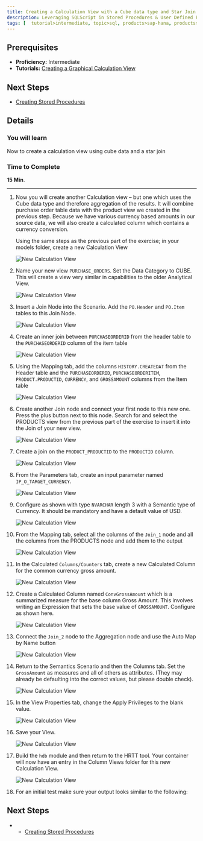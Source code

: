 ```yaml
---
title: Creating a Calculation View with a Cube data type and Star Join
description: Leveraging SQLScript in Stored Procedures & User Defined Functions
tags: [  tutorial>intermediate, topic>sql, products>sap-hana, products>sap-hana\,-express-edition ]
---
```

## Prerequisites  
 - **Proficiency:** Intermediate
 - **Tutorials:** [Creating a Graphical Calculation View](http://go.sap.com/developer/tutorials/xsa-graphical-view.html)

## Next Steps
 - [Creating Stored Procedures](http://go.sap.com/developer/tutorials/xsa-sqlscript-stored-proc.html)

## Details
### You will learn  
Now to create a calculation view using cube data and a star join

### Time to Complete
**15 Min**.

---

1. Now you will create another Calculation view – but one which uses the Cube data type and therefore aggregation of the results. It will combine purchase order table data with the product view we created in the previous step.  Because we have various currency based amounts in our source data, we will also create a calculated column which contains a currency conversion.    Using the same steps as the previous part of the exercise; in your models folder, create a new Calculation View
    ![New Calculation View](1.png)
2. Name your new view `PURCHASE_ORDERS`. Set the Data Category to CUBE. This will create a view very similar in capabilities to the older Analytical View.

    ![New Calculation View](2.png)
    3. Insert a Join Node into the Scenario. Add the `PO.Header` and `PO.Item` tables to this Join Node.
    ![New Calculation View](3.png)
    
4. Create an inner join between `PURCHASEORDERID` from the header table to the `PURCHASEORDERID` column of the item table

    ![New Calculation View](4.png)
    
5. Using the Mapping tab, add the columns `HISTORY.CREATEDAT` from the Header table and the `PURCHASEORDERID`, `PURCHASEORDERITEM`, `PRODUCT.PRODUCTID`, `CURRENCY`, and `GROSSAMOUNT` columns from the Item table

    ![New Calculation View](5.png)
    
6. Create another Join node and connect your first node to this new one. Press the plus button next to this node. Search for and select the PRODUCTS view from the previous part of the exercise to insert it into the Join of your new view.  

    ![New Calculation View](6.png)
    
7. Create a join on the `PRODUCT_PRODUCTID` to the `PRODUCTID` column. 

    ![New Calculation View](7.png)
    
8. From the Parameters tab, create an input parameter named `IP_O_TARGET_CURRENCY`. 

    ![New Calculation View](8.png)
    
9. Configure as shown with type `NVARCHAR` length 3 with a Semantic type of Currency. It should be mandatory and have a default value of USD.

    ![New Calculation View](9.png)
    
10. From the Mapping tab, select all the columns of the `Join_1` node and all the columns from the PRODUCTS node and add them to the output

    ![New Calculation View](10.png)
    
11. In the Calculated `Columns/Counters` tab, create a new Calculated Column for the common currency gross amount. 

    ![New Calculation View](11.png)
    
12. Create a Calculated Column named `ConvGrossAmount` which is a summarized measure for the base column Gross Amount. This involves writing an Expression that sets the base value of `GROSSAMOUNT`. Configure as shown here.

    ![New Calculation View](12.png)
    
13. Connect the `Join_2` node to the Aggregation node and use the Auto Map by Name button

    ![New Calculation View](13.png)
    
14. Return to the Semantics Scenario and then the Columns tab. Set the `GrossAmount` as measures and all of others as attributes. (They may already be defaulting into the correct values, but please double check).

    ![New Calculation View](14.png)
    
15. In the View Properties tab, change the Apply Privileges to the blank value. 

    ![New Calculation View](15.png)
    
16. Save your View.

    ![New Calculation View](16.png)
    
17. Build the `hdb` module and then return to the HRTT tool. Your container will now have an entry in the Column Views folder for this new Calculation View. 

    ![New Calculation View](17.png)
    
18. For an initial test make sure your output looks similar to the following:


## Next Steps
 -  - [Creating Stored Procedures](http://go.sap.com/developer/tutorials/xsa-sqlscript-stored-proc.html)
